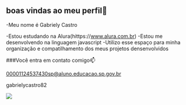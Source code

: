## boas vindas ao meu perfil👯

-Meu nome é Gabriely Castro

-Estou estudando na Alura(hittps://www.alura.com.br)
-Estou me desenvolvendo na linguagem javascript
-Utilizo esse espaço para minha organização e compatilhamento dos meus projetos densenvolvidos 

###Você entra em contato comigo📫

00001124537430sp@aluno.educacao.sp.gov.br

gabrielycastro82

![](https://media1.tenor.com/m/acqJqkkt21QAAAAC/lexa-clexa.gif)
